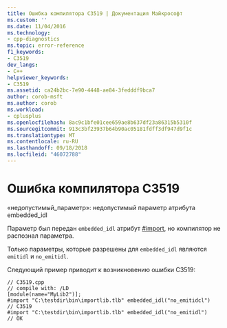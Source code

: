 ```yaml
---
title: Ошибка компилятора C3519 | Документация Майкрософт
ms.custom: ''
ms.date: 11/04/2016
ms.technology:
- cpp-diagnostics
ms.topic: error-reference
f1_keywords:
- C3519
dev_langs:
- C++
helpviewer_keywords:
- C3519
ms.assetid: ca24b2bc-7e90-4448-ae84-3fedddf9bca7
author: corob-msft
ms.author: corob
ms.workload:
- cplusplus
ms.openlocfilehash: 8ac9c1bfe01cee659ae8b637df23a86315b5310f
ms.sourcegitcommit: 913c3bf23937b64b90ac05181fdff3df947d9f1c
ms.translationtype: MT
ms.contentlocale: ru-RU
ms.lasthandoff: 09/18/2018
ms.locfileid: "46072788"
---
```

# <a name="compiler-error-c3519"></a>Ошибка компилятора C3519

«недопустимый_параметр»: недопустимый параметр атрибута embedded_idl

Параметр был передан `embedded_idl` атрибут [#import](../../preprocessor/hash-import-directive-cpp.md), но компилятор не распознал параметра.

Только параметры, которые разрешены для `embedded_idl` являются `emitidl` и `no_emitidl`.

Следующий пример приводит к возникновению ошибки C3519:

```
// C3519.cpp
// compile with: /LD
[module(name="MyLib2")];
#import "C:\testdir\bin\importlib.tlb" embedded_idl("no_emitidcl")
// C3519
#import "C:\testdir\bin\importlib.tlb" embedded_idl("no_emitidl")
// OK
```